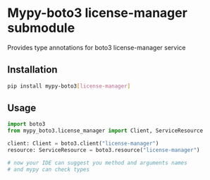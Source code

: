 # Mypy-boto3 license-manager submodule

Provides type annotations for boto3 license-manager service

## Installation

```bash
pip install mypy-boto3[license-manager]
```

## Usage

```python
import boto3
from mypy_boto3.license_manager import Client, ServiceResource

client: Client = boto3.client("license-manager")
resource: ServiceResource = boto3.resource("license-manager")

# now your IDE can suggest you method and arguments names
# and mypy can check types
```

